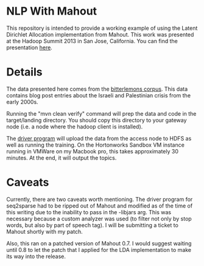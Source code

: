 NLP With Mahout
=============
This repository is intended to provide a working example of using
the Latent Dirichlet Allocation implementation from Mahout.  This work was
presented at the Hadoop Summit 2013 in San Jose, California.  You can
find the presentation
[here](https://github.com/cestella/NLPWithMahout/blob/master/src/main/presentation/NLP_with_Mahout.pdf?raw=true).

Details
=========
The data presented here comes from the [bitterlemons
corpus](https://sites.google.com/site/weihaolinatcmu/data).  This data
contains blog post entries about the Israeli and Palestinian crisis from
the early 2000s.

Running the "mvn clean verify" command will prep the data and code in
the target/landing directory.  You should copy this directory to your
gateway node (i.e. a node where the hadoop client is installed).

The [driver
program](https://github.com/cestella/NLPWithMahout/blob/master/src/main/bash/ingest_data.sh) will upload the data from
the access node to HDFS as well as running the training.  On the
Hortonworks Sandbox VM instance running in VMWare on my Macbook 
pro, this takes approximately 30 minutes.  At the end, it will output
the topics.

Caveats
========
Currently, there are two caveats worth mentioning.  The driver program
for seq2sparse had to be ripped out of Mahout and modified as of the
time of this writing due to the inability to pass in the -libjars arg.
This was necessary because a custom analyzer was used (to filter not
only by stop words, but also by part of speech tag).  I will be
submitting a ticket to Mahout shortly with my patch.

Also, this ran on a patched version of Mahout 0.7.  I would suggest
waiting until 0.8 to let the patch that I applied for the LDA
implementation to make its way into the release.


